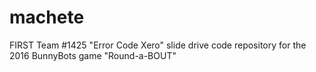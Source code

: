 # machete
FIRST Team #1425 "Error Code Xero" slide drive code repository for the 2016 BunnyBots game "Round-a-BOUT"
